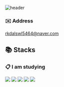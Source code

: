 ![header](https://capsule-render.vercel.app/api?type=cylinder&&color=87CEFA&text=My&nbsp;name&nbsp;is&nbsp;MinJi&fontColor=000000)

### ✉️ Address
rkdalswl5464@naver.com


## 📚 Stacks
  
### :clipboard: I am studying

<img src="https://img.shields.io/badge/C-A8B9CC?logo=C&logoColor=black"> <img src="https://img.shields.io/badge/-C++-00599C?logo=C%2B%2B&logoColor=white"> <img src="https://img.shields.io/badge/-C%23-239120?logo=Csharp&logoColor=white"> <img src="https://img.shields.io/badge/Unity-FFFFFF?logo=Unity&logoColor=black"> <img src="https://img.shields.io/badge/Visual Studio-5C2D91?logo=Visual Studio&logoColor=white">
